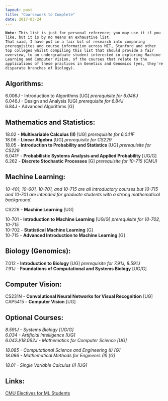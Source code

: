 ```yaml
---
layout: post
title: "Coursework to Complete"
date: 2017-03-24
---
```


**`Note`**`: This list is just for personal reference; you may use it if you like, but it is by no means an exhaustive list.`  <br />
`That said, I have put in a fair bit of research into comparing prerequisites and course information across MIT, Stanford and other top colleges whilst compiling this list that should provide a fair overview, to an undergraduate student interested in exploring Machine Learning and Computer Vision, of the courses that relate to the applications of these practices in Genetics and Genomics (yes, they're disparate branches of Biology).`  <br />


## Algorithms:

6.006J - Introduction to Algorithms [UG]  *prerequisite for 6.046J*  <br /> 
6.046J - Design and Analysis [UG]  *prerequisite for 6.84J*  <br /> 
6.84J - Advanced Algorithms [G]  <br /> 


## Mathematics and Statistics: 

18.02 - **Multivariable Calculus (II)** [UG]  *prerequisite for 6.041F*  <br /> 
18.06 - **Linear Algebra** [UG]  *prerequisite for CS229*  <br /> 
18.05 - **Introduction to Probability and Statistics** [UG]  *prerequisite for CS229*  <br /> 
6.041F - **Probabilistic Systems Analysis and Applied Probability** [UG/G]  <br /> 
6.262 - **Discrete Stochastic Processes** [G]  *prerequisite for 10-715 (CMU)*  <br /> 


## Machine Learning:

*10-401, 10-601, 10-701, and 10-715 are all introductory courses but 10-715 and 10-701 are intended for graduate students with a strong mathematical background.*  <br /> 

CS229 - **Machine Learning** [UG]  <br /> 

10-701 - **Introduction to Machine Learning** [UG/G]  *prerequisite for 10-702, 10-715*  <br /> 
10-702 - **Statistical Machine Learning** [G]  <br /> 
10-715 - **Advanced Introduction to Machine Learning** [G]  <br /> 


## Biology (Genomics):

7.012 - **Introduction to Biology** [UG]  *prerequisite for 7.91J, 8.591J*  <br /> 
7.91J - **Foundations of Computational and Systems Biology** [UG/G]  <br /> 


## Computer Vision:

CS231N - **Convolutional Neural Networks for Visual Recognition** [UG]  <br /> 
CAP5415 - **Computer Vision** [UG]  <br /> 


## Optional Courses:

*8.591J - Systems Biology [UG/G]*  <br /> 
*6.034 - Artificial Intelligence [UG]*  <br /> 
*6.042J/18.062J - Mathematics for Computer Science [UG]*  <br /> 

*18.085 - Computational Science and Engineering (I) [G]*  <br /> 
*18.086 - Mathematical Methods for Engineers (II) [G]*  <br /> 

*18.01 - Single Variable Calculus (I) [UG]*  <br />

## Links:

[CMU Electives for ML Students](https://www.ml.cmu.edu/current-students/electives-for-ms-students.html)  <br /> 


